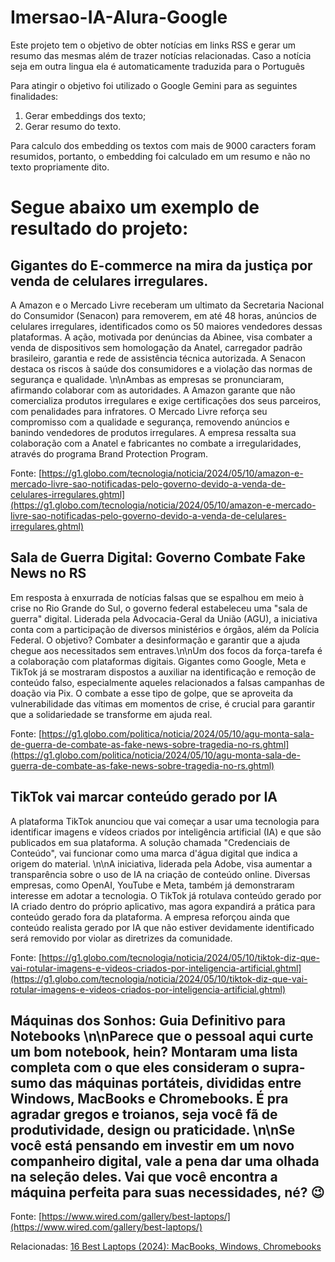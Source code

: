 # Imersao-IA-Alura-Google

Este projeto tem o objetivo de obter notícias em links RSS e gerar um resumo das mesmas além de trazer notícias relacionadas. Caso a notícia seja em outra lingua ela é
automaticamente traduzida para o Português

Para atingir o objetivo foi utilizado o Google Gemini para as seguintes finalidades:
1) Gerar embeddings dos texto;
2) Gerar resumo do texto.

Para calculo dos embedding os textos  com mais de 9000 caracters foram resumidos, portanto, o embedding foi calculado em um resumo e não no texto propriamente dito.

# Segue abaixo um exemplo de resultado do projeto:

## Gigantes do E-commerce na mira da justiça por venda de celulares irregulares.

A Amazon e o Mercado Livre receberam um ultimato da Secretaria Nacional do Consumidor (Senacon) para removerem, em até 48 horas, anúncios de celulares irregulares, identificados como os 50 maiores vendedores dessas plataformas.  A ação, motivada por denúncias da Abinee, visa combater a venda de dispositivos sem homologação da Anatel, carregador padrão brasileiro, garantia e rede de assistência técnica autorizada. A Senacon destaca os riscos à saúde dos consumidores e a violação das normas de segurança e qualidade. \n\nAmbas as empresas se pronunciaram, afirmando colaborar com as autoridades. A Amazon garante que não comercializa produtos irregulares e exige certificações dos seus parceiros, com penalidades para infratores.  O Mercado Livre reforça seu compromisso com a qualidade e segurança,  removendo anúncios e banindo vendedores de produtos irregulares.  A empresa  ressalta sua colaboração com a Anatel e fabricantes no combate a irregularidades, através do programa Brand Protection Program.

Fonte: [https://g1.globo.com/tecnologia/noticia/2024/05/10/amazon-e-mercado-livre-sao-notificadas-pelo-governo-devido-a-venda-de-celulares-irregulares.ghtml](https://g1.globo.com/tecnologia/noticia/2024/05/10/amazon-e-mercado-livre-sao-notificadas-pelo-governo-devido-a-venda-de-celulares-irregulares.ghtml)

## Sala de Guerra Digital: Governo Combate Fake News no RS

Em resposta à enxurrada de notícias falsas que se espalhou em meio à crise no Rio Grande do Sul, o governo federal estabeleceu uma "sala de guerra" digital. Liderada pela Advocacia-Geral da União (AGU), a iniciativa conta com a participação de diversos ministérios e órgãos, além da Polícia Federal. O objetivo? Combater a desinformação e garantir que a ajuda chegue aos necessitados sem entraves.\n\nUm dos focos da força-tarefa é a colaboração com plataformas digitais. Gigantes como Google, Meta e TikTok já se mostraram dispostos a auxiliar na identificação e remoção de conteúdo falso, especialmente aqueles relacionados a falsas campanhas de doação via Pix. O combate a esse tipo de golpe, que se aproveita da vulnerabilidade das vítimas em momentos de crise, é crucial para garantir que a solidariedade se transforme em ajuda real. 

Fonte: [https://g1.globo.com/politica/noticia/2024/05/10/agu-monta-sala-de-guerra-de-combate-as-fake-news-sobre-tragedia-no-rs.ghtml](https://g1.globo.com/politica/noticia/2024/05/10/agu-monta-sala-de-guerra-de-combate-as-fake-news-sobre-tragedia-no-rs.ghtml)

## TikTok vai marcar conteúdo gerado por IA

A plataforma TikTok anunciou que vai começar a usar uma tecnologia para identificar imagens e vídeos criados por inteligência artificial (IA) e que são publicados em sua plataforma. A solução chamada "Credenciais de Conteúdo", vai funcionar como uma marca d\'água digital que indica a origem do material. \n\nA iniciativa, liderada pela Adobe, visa aumentar a transparência sobre o uso de IA na criação de conteúdo online. Diversas empresas, como OpenAI, YouTube e Meta, também já  demonstraram interesse em adotar a tecnologia. O TikTok já rotulava conteúdo gerado por IA criado dentro do próprio aplicativo, mas agora expandirá a prática para conteúdo gerado fora da plataforma. A empresa reforçou ainda que conteúdo realista gerado por IA que não estiver devidamente identificado será removido por violar as diretrizes da comunidade. 

Fonte: [https://g1.globo.com/tecnologia/noticia/2024/05/10/tiktok-diz-que-vai-rotular-imagens-e-videos-criados-por-inteligencia-artificial.ghtml](https://g1.globo.com/tecnologia/noticia/2024/05/10/tiktok-diz-que-vai-rotular-imagens-e-videos-criados-por-inteligencia-artificial.ghtml)

## Máquinas dos Sonhos: Guia Definitivo para Notebooks \n\nParece que o pessoal aqui curte um bom notebook, hein? Montaram uma lista completa com o que eles consideram o supra-sumo das máquinas portáteis, divididas entre Windows, MacBooks e Chromebooks. É pra agradar gregos e troianos, seja você fã de produtividade, design ou praticidade. \n\nSe você está pensando em investir em um novo companheiro digital, vale a pena dar uma olhada na seleção deles. Vai que você encontra a máquina perfeita para suas necessidades, né? 😉

Fonte: [https://www.wired.com/gallery/best-laptops/](https://www.wired.com/gallery/best-laptops/)

Relacionadas:
    [16 Best Laptops (2024): MacBooks, Windows, Chromebooks](https://www.wired.com/gallery/best-laptops/)
